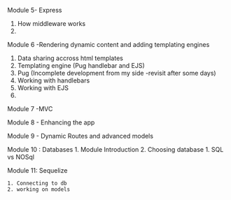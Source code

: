 Module 5- Express

1. How middleware works
2. 


Module 6 -Rendering dynamic content and adding templating engines

1. Data sharing accross html templates
2. Templating engine (Pug handlebar and EJS)
3. Pug (Incomplete development from my side   -revisit after some days)
4. Working with handlebars
5. Working with EJS
6. 

Module 7 -MVC



Module 8 - Enhancing the app

Module 9 - Dynamic Routes and advanced models

Module 10 : Databases
    1. Module Introduction
    2. Choosing database
        1. SQL vs NOSql


Module 11: Sequelize

    1. Connecting to db
    2. working on models


    


